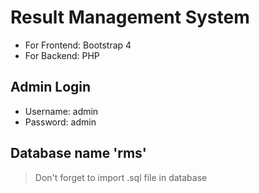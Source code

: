 # Result Management System

- For Frontend: Bootstrap 4
- For Backend: PHP


## Admin Login
- Username: admin
- Password: admin

## Database name 'rms'

> Don't forget to import .sql file in database

